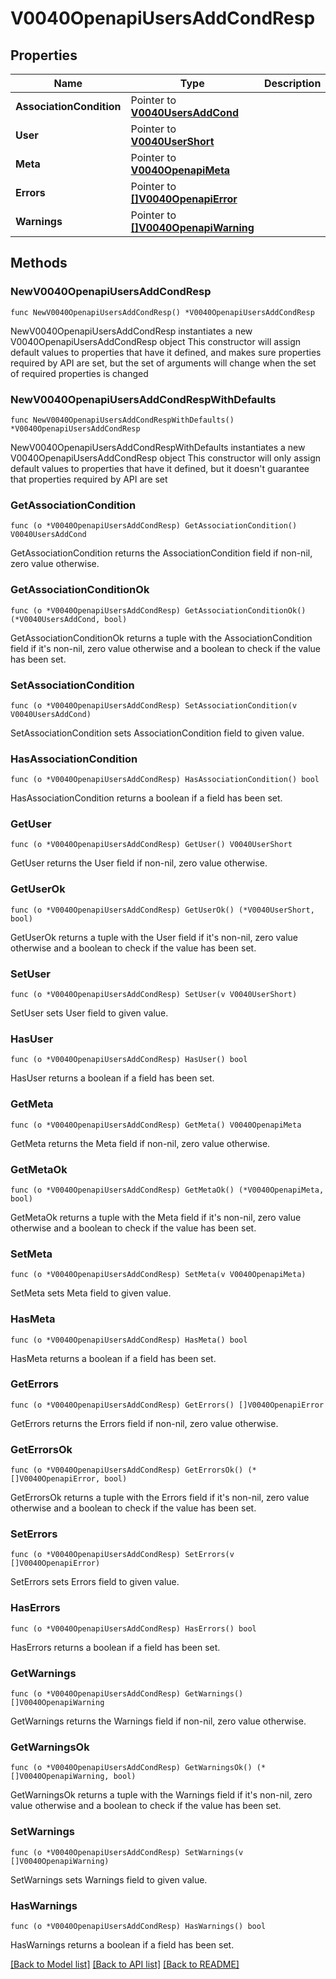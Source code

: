 # V0040OpenapiUsersAddCondResp

## Properties

Name | Type | Description | Notes
------------ | ------------- | ------------- | -------------
**AssociationCondition** | Pointer to [**V0040UsersAddCond**](V0040UsersAddCond.md) |  | [optional] 
**User** | Pointer to [**V0040UserShort**](V0040UserShort.md) |  | [optional] 
**Meta** | Pointer to [**V0040OpenapiMeta**](V0040OpenapiMeta.md) |  | [optional] 
**Errors** | Pointer to [**[]V0040OpenapiError**](V0040OpenapiError.md) |  | [optional] 
**Warnings** | Pointer to [**[]V0040OpenapiWarning**](V0040OpenapiWarning.md) |  | [optional] 

## Methods

### NewV0040OpenapiUsersAddCondResp

`func NewV0040OpenapiUsersAddCondResp() *V0040OpenapiUsersAddCondResp`

NewV0040OpenapiUsersAddCondResp instantiates a new V0040OpenapiUsersAddCondResp object
This constructor will assign default values to properties that have it defined,
and makes sure properties required by API are set, but the set of arguments
will change when the set of required properties is changed

### NewV0040OpenapiUsersAddCondRespWithDefaults

`func NewV0040OpenapiUsersAddCondRespWithDefaults() *V0040OpenapiUsersAddCondResp`

NewV0040OpenapiUsersAddCondRespWithDefaults instantiates a new V0040OpenapiUsersAddCondResp object
This constructor will only assign default values to properties that have it defined,
but it doesn't guarantee that properties required by API are set

### GetAssociationCondition

`func (o *V0040OpenapiUsersAddCondResp) GetAssociationCondition() V0040UsersAddCond`

GetAssociationCondition returns the AssociationCondition field if non-nil, zero value otherwise.

### GetAssociationConditionOk

`func (o *V0040OpenapiUsersAddCondResp) GetAssociationConditionOk() (*V0040UsersAddCond, bool)`

GetAssociationConditionOk returns a tuple with the AssociationCondition field if it's non-nil, zero value otherwise
and a boolean to check if the value has been set.

### SetAssociationCondition

`func (o *V0040OpenapiUsersAddCondResp) SetAssociationCondition(v V0040UsersAddCond)`

SetAssociationCondition sets AssociationCondition field to given value.

### HasAssociationCondition

`func (o *V0040OpenapiUsersAddCondResp) HasAssociationCondition() bool`

HasAssociationCondition returns a boolean if a field has been set.

### GetUser

`func (o *V0040OpenapiUsersAddCondResp) GetUser() V0040UserShort`

GetUser returns the User field if non-nil, zero value otherwise.

### GetUserOk

`func (o *V0040OpenapiUsersAddCondResp) GetUserOk() (*V0040UserShort, bool)`

GetUserOk returns a tuple with the User field if it's non-nil, zero value otherwise
and a boolean to check if the value has been set.

### SetUser

`func (o *V0040OpenapiUsersAddCondResp) SetUser(v V0040UserShort)`

SetUser sets User field to given value.

### HasUser

`func (o *V0040OpenapiUsersAddCondResp) HasUser() bool`

HasUser returns a boolean if a field has been set.

### GetMeta

`func (o *V0040OpenapiUsersAddCondResp) GetMeta() V0040OpenapiMeta`

GetMeta returns the Meta field if non-nil, zero value otherwise.

### GetMetaOk

`func (o *V0040OpenapiUsersAddCondResp) GetMetaOk() (*V0040OpenapiMeta, bool)`

GetMetaOk returns a tuple with the Meta field if it's non-nil, zero value otherwise
and a boolean to check if the value has been set.

### SetMeta

`func (o *V0040OpenapiUsersAddCondResp) SetMeta(v V0040OpenapiMeta)`

SetMeta sets Meta field to given value.

### HasMeta

`func (o *V0040OpenapiUsersAddCondResp) HasMeta() bool`

HasMeta returns a boolean if a field has been set.

### GetErrors

`func (o *V0040OpenapiUsersAddCondResp) GetErrors() []V0040OpenapiError`

GetErrors returns the Errors field if non-nil, zero value otherwise.

### GetErrorsOk

`func (o *V0040OpenapiUsersAddCondResp) GetErrorsOk() (*[]V0040OpenapiError, bool)`

GetErrorsOk returns a tuple with the Errors field if it's non-nil, zero value otherwise
and a boolean to check if the value has been set.

### SetErrors

`func (o *V0040OpenapiUsersAddCondResp) SetErrors(v []V0040OpenapiError)`

SetErrors sets Errors field to given value.

### HasErrors

`func (o *V0040OpenapiUsersAddCondResp) HasErrors() bool`

HasErrors returns a boolean if a field has been set.

### GetWarnings

`func (o *V0040OpenapiUsersAddCondResp) GetWarnings() []V0040OpenapiWarning`

GetWarnings returns the Warnings field if non-nil, zero value otherwise.

### GetWarningsOk

`func (o *V0040OpenapiUsersAddCondResp) GetWarningsOk() (*[]V0040OpenapiWarning, bool)`

GetWarningsOk returns a tuple with the Warnings field if it's non-nil, zero value otherwise
and a boolean to check if the value has been set.

### SetWarnings

`func (o *V0040OpenapiUsersAddCondResp) SetWarnings(v []V0040OpenapiWarning)`

SetWarnings sets Warnings field to given value.

### HasWarnings

`func (o *V0040OpenapiUsersAddCondResp) HasWarnings() bool`

HasWarnings returns a boolean if a field has been set.


[[Back to Model list]](../README.md#documentation-for-models) [[Back to API list]](../README.md#documentation-for-api-endpoints) [[Back to README]](../README.md)


